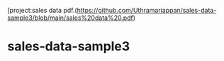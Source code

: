 
[project:sales data pdf.(https://github.com/Uthramariappan/sales-data-sample3/blob/main/sales%20data%20.pdf)
# sales-data-sample3
